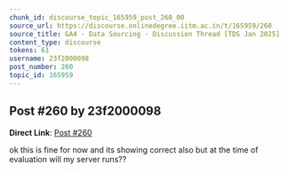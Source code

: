 ```yaml
---
chunk_id: discourse_topic_165959_post_260_00
source_url: https://discourse.onlinedegree.iitm.ac.in/t/165959/260
source_title: GA4 - Data Sourcing - Discussion Thread [TDS Jan 2025]
content_type: discourse
tokens: 61
username: 23f2000098
post_number: 260
topic_id: 165959
---
```


## Post #260 by 23f2000098

**Direct Link**: [Post #260](https://discourse.onlinedegree.iitm.ac.in/t/165959/260)

ok this is fine for now and its showing correct also but at the time of evaluation will my server runs??
